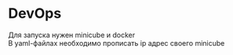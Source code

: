 # DevOps

Для запуска нужен minicube и docker \
В yaml-файлах необходимо прописать ip адрес своего minicube
